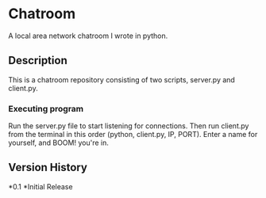 # Chatroom
A local area network chatroom I wrote in python.

## Description 

This is a chatroom repository consisting of two scripts, server.py and client.py. 

### Executing program

Run the server.py file to start listening for connections. Then run client.py from the terminal in this order (python, client.py, IP, PORT). Enter a name for yourself, and BOOM! you're in. 

## Version History

*0.1
  *Initial Release
